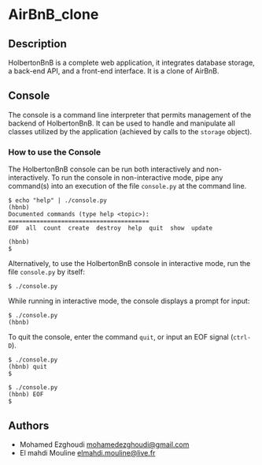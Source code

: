 # AirBnB_clone
## Description

HolbertonBnB is a complete web application, it integrates database storage,
a back-end API, and a front-end interface. It is a clone of AirBnB.

## Console

The console is a command line interpreter that permits management of the backend
of HolbertonBnB. It can be used to handle and manipulate all classes utilized by
the application (achieved by calls to the `storage` object).

### How to use the Console

The HolbertonBnB console can be run both interactively and non-interactively.
To run the console in non-interactive mode, pipe any command(s) into an execution
of the file `console.py` at the command line.

```
$ echo "help" | ./console.py
(hbnb)
Documented commands (type help <topic>):
========================================
EOF  all  count  create  destroy  help  quit  show  update

(hbnb)
$
```

Alternatively, to use the HolbertonBnB console in interactive mode, run the
file `console.py` by itself:

```
$ ./console.py
```

While running in interactive mode, the console displays a prompt for input:

```
$ ./console.py
(hbnb)
```

To quit the console, enter the command `quit`, or input an EOF signal
(`ctrl-D`).

```
$ ./console.py
(hbnb) quit
$
```

```
$ ./console.py
(hbnb) EOF
$
```

## Authors

* Mohamed Ezghoudi <mohamedezghoudi@gmail.com>
* El mahdi Mouline <elmahdi.mouline@live.fr>
